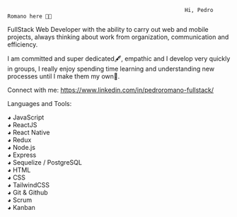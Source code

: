                                                            Hi, Pedro Romano here 👋🙇
                                                            



  FullStack Web Developer with the ability to carry out web and mobile projects, always thinking about work from organization, communication and efficiency.


  I am committed and super dedicated🖋️, empathic
and I develop very quickly in groups, I really enjoy spending time learning and understanding new processes until I make them my own🤺.

Connect with me:
https://www.linkedin.com/in/pedroromano-fullstack/

Languages and Tools:

◕ JavaScript                                                                                                                                              
◕ ReactJS                                                                                                     
◕ React Native                                                                                                                
◕ Redux                                                                                                         
◕ Node.js                                                                                             
◕ Express                                                                                                                   
◕ Sequelize / PostgreSQL                                                                                                                              
◕ HTML                                                                                      
◕ CSS                                                                                                                                   
◕ TailwindCSS                                                                                                                   
◕ Git & Github                                                                                                      
◕ Scrum                                                                                                     
◕ Kanban
